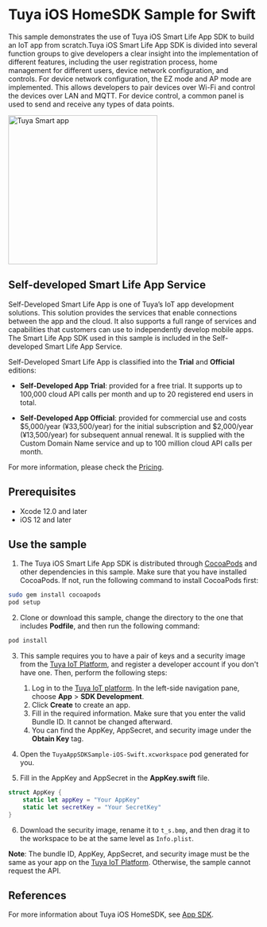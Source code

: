 # Tuya iOS HomeSDK Sample for Swift

This sample demonstrates the use of Tuya iOS Smart Life App SDK to build an IoT app from scratch.Tuya iOS Smart Life App SDK is divided into several function groups to give developers a clear insight into the implementation of different features, including the user registration process, home management for different users, device network configuration, and controls. For device network configuration, the EZ mode and AP mode are implemented. This allows developers to pair devices over Wi-Fi and control the devices over LAN and MQTT. For device control, a common panel is used to send and receive any types of data points.

<img src="https://github.com/tuya/tuya-home-ios-sdk-sample-swift/raw/main/snapshot.png" alt="Tuya Smart app" width="300"/>

## Self-developed Smart Life App Service
Self-Developed Smart Life App is one of Tuya’s IoT app development solutions. This solution provides the services that enable connections between the app and the cloud. It also supports a full range of services and capabilities that customers can use to independently develop mobile apps. The Smart Life App SDK used in this sample is included in the Self-developed Smart Life App Service.

Self-Developed Smart Life App is classified into the **Trial** and **Official** editions:

- **Self-Developed App Trial**: provided for a free trial. It supports up to 100,000 cloud API calls per month and up to 20 registered end users in total.

- **Self-Developed App Official**: provided for commercial use and costs $5,000/year (¥33,500/year) for the initial subscription and $2,000/year (¥13,500/year) for subsequent annual renewal. It is supplied with the Custom Domain Name service and up to 100 million cloud API calls per month.

For more information, please check the [Pricing](https://developer.tuya.com/en/docs/app-development/app-sdk-price?id=Kbu0tcr2cbx3o).

## Prerequisites
* Xcode 12.0 and later
* iOS 12 and later


## Use the sample
1. The Tuya iOS Smart Life App SDK is distributed through [CocoaPods](http://cocoapods.org/) and other dependencies in this sample. Make sure that you have installed CocoaPods. If not, run the following command to install CocoaPods first:

```bash
sudo gem install cocoapods
pod setup
```

2. Clone or download this sample, change the directory to the one that includes **Podfile**, and then run the following command:

```bash
pod install
```

3. This sample requires you to have a pair of keys and a security image from the [Tuya IoT Platform](https://developer.tuya.com/), and register a developer account if you don't have one. Then, perform the following steps:
	1. Log in to the [Tuya IoT platform](https://iot.tuya.com). In the left-side navigation pane, choose **App** > **SDK Development**.
	2. Click **Create** to create an app.
	3. Fill in the required information. Make sure that you enter the valid Bundle ID. It cannot be changed afterward.
	4. You can find the AppKey, AppSecret, and security image under the **Obtain Key** tag.

4. Open the `TuyaAppSDKSample-iOS-Swift.xcworkspace` pod generated for you.
5. Fill in the AppKey and AppSecret in the **AppKey.swift** file.

```swift
struct AppKey {
    static let appKey = "Your AppKey"
    static let secretKey = "Your SecretKey"
}
```

6. Download the security image, rename it to `t_s.bmp`, and then drag it to the workspace to be at the same level as `Info.plist`.

**Note**: The bundle ID, AppKey, AppSecret, and security image must be the same as your app on the [Tuya IoT Platform](https://iot.tuya.com). Otherwise, the sample cannot request the API.

## References
For more information about Tuya iOS HomeSDK, see [App SDK](https://developer.tuya.com/en/docs/app-development).
